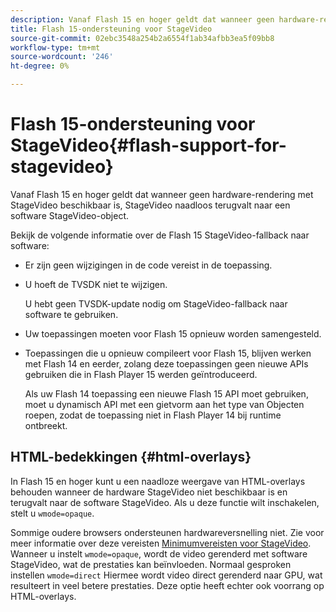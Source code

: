 ```yaml
---
description: Vanaf Flash 15 en hoger geldt dat wanneer geen hardware-rendering met StageVideo beschikbaar is, StageVideo naadloos terugvalt naar een software StageVideo-object.
title: Flash 15-ondersteuning voor StageVideo
source-git-commit: 02ebc3548a254b2a6554f1ab34afbb3ea5f09bb8
workflow-type: tm+mt
source-wordcount: '246'
ht-degree: 0%

---
```


# Flash 15-ondersteuning voor StageVideo{#flash-support-for-stagevideo}

Vanaf Flash 15 en hoger geldt dat wanneer geen hardware-rendering met StageVideo beschikbaar is, StageVideo naadloos terugvalt naar een software StageVideo-object.

Bekijk de volgende informatie over de Flash 15 StageVideo-fallback naar software:

* Er zijn geen wijzigingen in de code vereist in de toepassing.
* U hoeft de TVSDK niet te wijzigen.

  U hebt geen TVSDK-update nodig om StageVideo-fallback naar software te gebruiken.
* Uw toepassingen moeten voor Flash 15 opnieuw worden samengesteld.
* Toepassingen die u opnieuw compileert voor Flash 15, blijven werken met Flash 14 en eerder, zolang deze toepassingen geen nieuwe APIs gebruiken die in Flash Player 15 werden geïntroduceerd.

  Als uw Flash 14 toepassing een nieuwe Flash 15 API moet gebruiken, moet u dynamisch API met een gietvorm aan het type van Objecten roepen, zodat de toepassing niet in Flash Player 14 bij runtime ontbreekt.

## HTML-bedekkingen {#html-overlays}

In Flash 15 en hoger kunt u een naadloze weergave van HTML-overlays behouden wanneer de hardware StageVideo niet beschikbaar is en terugvalt naar de software StageVideo. Als u deze functie wilt inschakelen, stelt u `wmode=opaque`.

Sommige oudere browsers ondersteunen hardwareversnelling niet. Zie voor meer informatie over deze vereisten [Minimumvereisten voor StageVideo](../../../../../tvsdk-1.4-for-desktop-hls/c-psdk-dhls-1.4-introduction/overview-prod-audience-guide/requirements/stagevideo-capabilities/r-psdk-dhls-1.4-requirements-stage-video.md). Wanneer u instelt `wmode=opaque`, wordt de video gerenderd met software StageVideo, wat de prestaties kan beïnvloeden. Normaal gesproken instellen `wmode=direct` Hiermee wordt video direct gerenderd naar GPU, wat resulteert in veel betere prestaties. Deze optie heeft echter ook voorrang op HTML-overlays.
